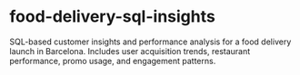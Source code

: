 # food-delivery-sql-insights
SQL-based customer insights and performance analysis for a food delivery launch in Barcelona. Includes user acquisition trends, restaurant performance, promo usage, and engagement patterns.
